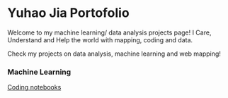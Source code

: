 # Yuhao Jia Portofolio
Welcome to my machine learning/ data analysis projects page!
I Care, Understand and Help the world with mapping, coding and data.



Check my projects on data analysis, machine learning and web mapping!


### Machine Learning
[Coding notebooks](Predict_Policing_YuhaoJia.html)
